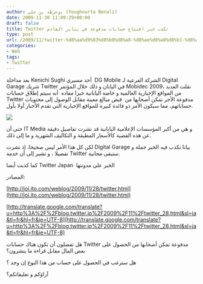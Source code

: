 ```yaml
---
author: يوغرطة بن علي (Youghourta Benali)
date: 2009-11-30 11:09:29+00:00
draft: false
title: Twitter تكذب خبر افتتاح حسابات مدفوعة في يناير القادم
type: post
url: /2009/11/twitter-%d8%aa%d9%83%d8%b0%d8%a8-%d8%ae%d8%a8%d8%b1-%d8%a7%d9%81%d8%aa%d8%aa%d8%a7%d8%ad-%d8%ad%d8%b3%d8%a7%d8%a8%d8%a7%d8%aa-%d9%85%d8%af%d9%81%d9%88%d8%b9%d8%a9-%d9%81%d9%8a-%d9%8a%d9%86%d8%a7%d9%8a/
categories:
- Web
tags:
- Twitter
---
```


بعد مداخلة Kenichi Sughi أحد مسيري  DG Mobile الشركة الفرعية لـ Digital Garage شريك Twitter في اليابان و ذلك خلال المؤتمر Mobidec 2009، نقلت العديد من المواقع الإخبارية العالمية و خاصة اليابانية خبرا مفاده  أنه سيتم إطلاق حسابات Twitter مدفوعة الأجر تمكن أصحابها من  قبض مبالغ معينة مقابل الوصول إلى محتويات حساباتهم، مما سيكون الأمر ذو فائدة كبيرة للمواقع الإخبارية التي تقدم الأخبار أولا بأول.

![](http://djug.developpez.com/rsc/twitter-mony.png)


حتى أن IT Media و هي من أكبر المؤسسات الإعلامية اليابانية قد نشرت تفاصيل دقيقة عن هذه القضية كالأسعار المطبقة و التكاليف الشهرية و ما إلى ذلك.

لكن كل هذا الأمر ليس صحيحا، إذ نشرت Digital Garage بيانا تكذب فيه الخبر جملة و تفصيلا ، و تشير إلى أن خدمة Twitter ستبقى مجانية.

كما كذبت أيضا Twitter Japan  الخبر على مدونتها

المصادر:

[http://joi.ito.com/weblog/2009/11/28/twitter.html](http://joi.ito.com/weblog/2009/11/28/twitter.html)

[http://translate.google.com/translate?u=http%3A%2F%2Fblog.twitter.jp%2F2009%2F11%2Ftwitter_28.html&sl=ja&tl=fr&hl=fr&ie=UTF-8](http://translate.google.com/translate?u=http%3A%2F%2Fblog.twitter.jp%2F2009%2F11%2Ftwitter_28.html&sl=ja&tl=fr&hl=fr&ie=UTF-8)

هل تفضلون أن تكون هناك حسابات Twitter مدفوعة تمكن أصحابها من الحصول على بعض المال مقابل قراءة ما ينشرون؟

هل سترغب في الحصول على حساب من هذا النوع إن وجد ؟

آراؤكم و تعليقاتكم؟
